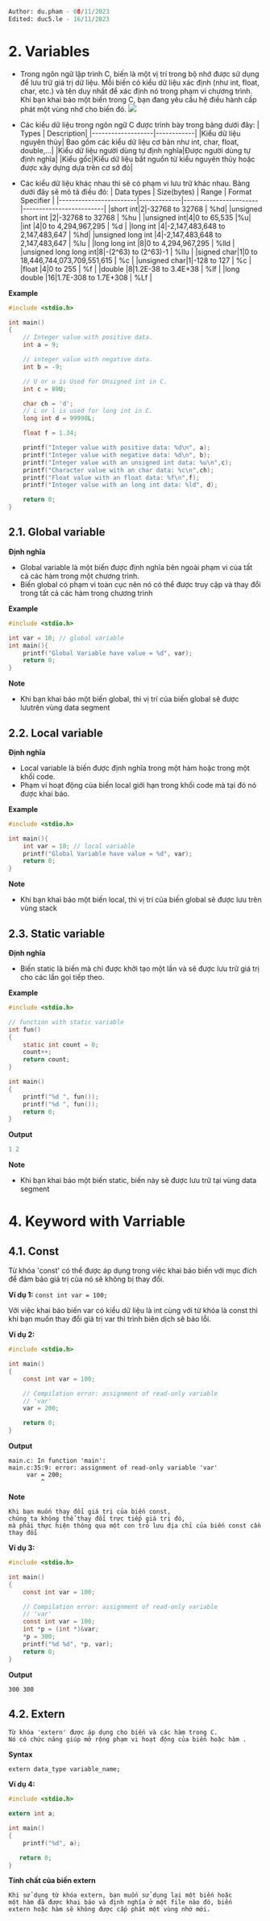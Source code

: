 ```python
Author: du.pham - 08/11/2023
Edited: duc5.le - 16/11/2023
```

# 2. Variables

- Trong ngôn ngữ lập trình C, biến là một vị trí trong bộ nhớ được sử dụng để lưu trữ giá trị dữ liệu. Mỗi biến có kiểu dữ liệu xác định (như int, float, char, etc.) và tên duy nhất để xác định nó trong phạm vi chương trình. Khi bạn khai báo một biến trong C, bạn đang yêu cầu hệ điều hành cấp phát một vùng nhớ cho biến đó.
  ![](https://images.shiksha.com/mediadata/ugcDocuments/images/wordpressImages/2023_02_MicrosoftTeams-image-291.jpg)

- Các kiểu dữ liệu trong ngôn ngữ C được trình bày trong bảng dưới đây:
  | Types | Description|
  |-------------------|------------|
  |Kiểu dữ liệu nguyên thủy| Bao gồm các kiểu dữ liệu cơ bản như int, char, float, double,...|
  |Kiểu dữ liệu người dùng tự định nghĩa|Được người dùng tự định nghĩa|
  |Kiểu gốc|Kiểu dữ liệu bắt nguồn từ kiểu nguyên thủy hoặc được xây dựng dựa trên cơ sở đó|

- Các kiểu dữ liệu khác nhau thì sẽ có phạm vi lưu trữ khác nhau. Bảng dưới đây sẽ mô tả điều đó:
  | Data types | Size(bytes) | Range | Format Specifier |
  |------------------------|-------------|-----------------------|-------------------------|
  |short int|2|-32768 to 32768 | %hd|
  |unsigned short int |2|-32768 to 32768 | %hu |
  |unsigned int|4|0 to 65,535 |%u|
  |int |4|0 to 4,294,967,295 | %d |
  |long int |4|-2,147,483,648 to 2,147,483,647 | %hd|
  |unsigned long int |4|-2,147,483,648 to 2,147,483,647 | %lu |
  |long long int |8|0 to 4,294,967,295 | %lld |
  |unsigned long long int|8|-(2^63) to (2^63)-1 | %llu |
  |signed char|1|0 to 18,446,744,073,709,551,615 | %c |
  |unsigned char|1|-128 to 127 | %c |
  |float |4|0 to 255 | %f |
  |double |8|1.2E-38 to 3.4E+38 | %lf |
  |long double |16|1.7E-308 to 1.7E+308 | %Lf |

**Example**

```c
#include <stdio.h>

int main()
{
    // Integer value with positive data.
    int a = 9;

    // integer value with negative data.
    int b = -9;

    // U or u is Used for Unsigned int in C.
    int c = 89U;

    char ch = 'd';
    // L or l is used for long int in C.
    long int d = 99998L;

    float f = 1.34;

    printf("Integer value with positive data: %d\n", a);
    printf("Integer value with negative data: %d\n", b);
    printf("Integer value with an unsigned int data: %u\n",c);
    printf("Character value with an char data: %c\n",ch);
    printf("Float value with an float data: %f\n",f);
    printf("Integer value with an long int data: %ld", d);

    return 0;
}
```

## 2.1. Global variable

**Định nghĩa**

- Global variable là một biến được định nghĩa bên ngoài phạm vi của tất cả các hàm trong một chương trình.
- Biến global có phạm vi toàn cục nên nó có thể được truy cập và thay đổi trong
  tất cả các hàm trong chương trình

**Example**

```c
#include <stdio.h>

int var = 10; // global variable
int main(){
    printf("Global Variable have value = %d", var);
    return 0;
}
```

**Note**

- Khi bạn khai báo một biến global, thì vị trí của biến global sẽ được lưutrên vùng data segment

## 2.2. Local variable

**Định nghĩa**

- Local variable là biến được định nghĩa trong một hàm hoặc trong một khối code.
- Phạm vi hoạt động của biến local giới hạn trong khối code mà tại đó nó được khai báo.

**Example**

```c
#include <stdio.h>

int main(){
    int var = 10; // local variable
    printf("Global Variable have value = %d", var);
    return 0;
}
```

**Note**

- Khi bạn khai báo một biến local, thì vị trí của biến global sẽ được lưu trên vùng stack

## 2.3. Static variable

**Định nghĩa**

- Biến static là biến mà chỉ được khởi tạo một lần và sẽ được lưu trữ giá trị cho các lần gọi tiếp theo.

**Example**

```c
#include <stdio.h>

// function with static variable
int fun()
{
    static int count = 0;
    count++;
    return count;
}

int main()
{
    printf("%d ", fun());
    printf("%d ", fun());
    return 0;
}
```

**Output**

```c
1 2
```

**Note**

- Khi bạn khai báo một biến static, biến này sẽ được lưu trữ tại vùng data segment

# 4. Keyword with Varriable

## 4.1. Const

Từ khóa 'const' có thể được áp dụng trong việc khai báo biến với mục đích để đảm bảo giá trị của nó sẽ không bị thay đổi.

**Ví dụ 1:**
`const int var = 100;`

Với việc khai báo biến var có kiểu dữ liệu là int cùng với từ khóa là const thì khi bạn muốn thay đổi giá trị var thì trình biên dịch sẽ báo lỗi.

**Ví dụ 2:**

```c
#include <stdio.h>

int main()
{
    const int var = 100;

    // Compilation error: assignment of read-only variable
    // 'var'
    var = 200;

    return 0;
}
```

**Output**

```
main.c: In function 'main':
main.c:35:9: error: assignment of read-only variable 'var'
     var = 200;
         ^
```

**Note**

```
Khi bạn muốn thay đổi giá trị của biến const,
chúng ta không thể thay đổi trực tiếp giá trị đó,
mà phải thực hiện thông qua một con trỏ lưu địa chỉ của biến const cần thay đổi
```

**Ví dụ 3:**

```c
#include <stdio.h>

int main()
{
    const int var = 100;

    // Compilation error: assignment of read-only variable
    // 'var'
    const int var = 100;
    int *p = (int *)&var;
    *p = 300;
    printf("%d %d", *p, var);
    return 0;
}
```

**Output**

```
300 300
```

## 4.2. Extern

```
Từ khóa 'extern' được áp dụng cho biến và các hàm trong C.
Nó có chức năng giúp mở rộng phạm vi hoạt động của biến hoặc hàm .
```

**Syntax**

```
extern data_type variable_name;
```

**Ví dụ 4:**

```c
#include <stdio.h>

extern int a;

int main()
{
    printf("%d", a);

   return 0;
}
```

**Tính chất của biến extern**

```
Khi sử dụng từ khóa extern, bạn muốn sử dụng lại một biến hoặc
một hàm đã được khai báo và định nghĩa ở một file nào đó, biến
extern hoặc hàm sẽ không được cấp phát một vùng nhớ mới.
```
